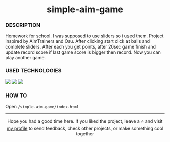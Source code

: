 # <div align="center">simple-aim-game</div>
### DESCRIPTION

Homework for school. I was supposed to use sliders so i used them. Project inspired by AimTrainers and Osu. After clicking start click at balls and complete sliders. After each you get points, after 20sec game finish and update record score if last game score is bigger then record. Now you can play another game.

### USED TECHNOLOGIES
<span>
<img src="https://img.shields.io/badge/HTML5-E34F26?style=for-the-badge&logo=html5&logoColor=white"/>  
<img src="https://img.shields.io/badge/CSS3-1572B6?style=for-the-badge&logo=css3&logoColor=white"/>  
<img src="https://img.shields.io/badge/JavaScript-323330?style=for-the-badge&logo=javascript&logoColor=F7DF1E"/>  
</span>  

### HOW TO
Open `/simple-aim-game/index.html`


***

<div align="center">Hope you had a good time here. If you liked the project, leave a ⭐ and visit <a href="https://github.com/ArziPL">my profile</a> to send feedback, check other projects, or make something cool together</p></div> 

